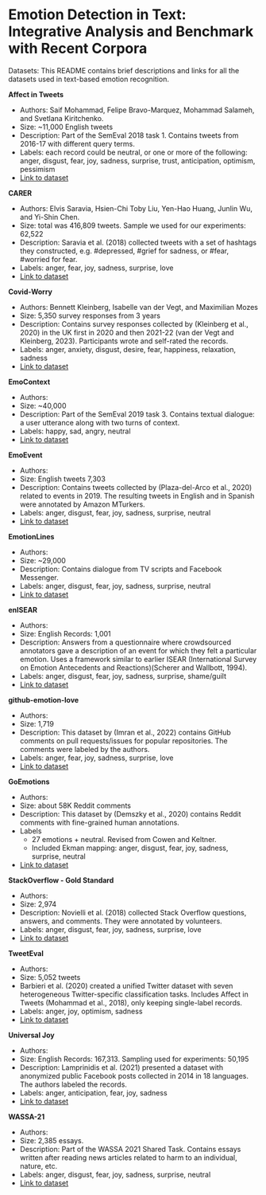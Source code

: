 # Emotion Detection in Text: Integrative Analysis and Benchmark with Recent Corpora

Datasets: This README contains brief descriptions and links for all the datasets used in text-based emotion recognition.

**Affect in Tweets**
- Authors: Saif Mohammad, Felipe Bravo-Marquez, Mohammad Salameh, and Svetlana Kiritchenko.
- Size: ~11,000 English tweets
- Description: Part of the SemEval 2018 task 1. Contains tweets from 2016-17 with different query terms.
- Labels: each record could be neutral, or one or more of the following: anger, disgust, fear, joy, sadness, surprise, trust, anticipation, optimism, pessimism
- [Link to dataset](https://competitions.codalab.org/competitions/17751)

**CARER**
- Authors: Elvis Saravia, Hsien-Chi Toby Liu, Yen-Hao Huang, Junlin Wu, and Yi-Shin Chen.
- Size: total was 416,809 tweets. Sample we used for our experiments: 62,522
- Description: Saravia et al. (2018) collected tweets with a set of hashtags they constructed, e.g. #depressed, #grief for sadness, or #fear, #worried for fear.
- Labels: anger, fear, joy, sadness, surprise, love
- [Link to dataset](https://huggingface.co/datasets/dair-ai/emotion)

**Covid-Worry**
- Authors: Bennett Kleinberg, Isabelle van der Vegt, and Maximilian Mozes
- Size: 5,350 survey responses from 3 years
- Description: Contains survey responses collected by (Kleinberg et al., 2020) in the UK first in 2020 and then 2021-22 (van der Vegt and Kleinberg, 2023). Participants wrote and self-rated the records.
- Labels: anger, anxiety, disgust, desire, fear, happiness, relaxation,  sadness
- [Link to dataset](https://osf.io/awy7r/)

**EmoContext**
- Authors:
- Size: ~40,000
- Description: Part of the SemEval 2019 task 3. Contains textual dialogue: a user utterance along with two turns of context.
- Labels: happy, sad, angry, neutral
- [Link to dataset](https://competitions.codalab.org/competitions/19790)

**EmoEvent**
- Authors:
- Size: English tweets 7,303
- Description: Contains tweets collected by (Plaza-del-Arco et al., 2020) related to events in 2019. The resulting tweets in English and in Spanish were annotated by Amazon MTurkers.
- Labels: anger, disgust, fear, joy, sadness, surprise, neutral
- [Link to dataset](https://github.com/fmplaza/EmoEvent)

**EmotionLines**
- Authors:
- Size: ~29,000
- Description: Contains dialogue from TV scripts and Facebook Messenger.
- Labels: anger, disgust, fear, joy, sadness, surprise, neutral
- [Link to dataset](https://doraemon.iis.sinica.edu.tw/emotionlines/index.html)

**enISEAR**
- Authors:
- Size: English Records: 1,001
- Description: Answers from a questionnaire where crowdsourced annotators gave a description of an event for which they felt a particular emotion. Uses a framework similar to earlier ISEAR (International Survey on Emotion Antecedents and Reactions)(Scherer and Wallbott, 1994).
- Labels: anger, disgust, fear, joy, sadness, surprise, shame/guilt
- [Link to dataset](https://www.ims.uni-stuttgart.de/forschung/ressourcen/korpora/deisear/)

**github-emotion-love**
- Authors:
- Size: 1,719
- Description: This dataset by (Imran et al., 2022) contains GitHub comments on pull requests/issues for popular repositories. The comments were labeled by the authors.
- Labels: anger, fear, joy, sadness, surprise, love
- [Link to dataset](https://huggingface.co/datasets/imranraad/github-emotion-love)

**GoEmotions**
- Authors:
- Size: about 58K Reddit comments
- Description: This dataset by (Demszky et al., 2020) contains Reddit comments with fine-grained human annotations.
- Labels
  - 27 emotions + neutral. Revised from Cowen and Keltner.
  - Included Ekman mapping: anger, disgust, fear, joy, sadness, surprise, neutral  
- [Link to dataset](https://github.com/google-research/google-research/tree/master/goemotions)

**StackOverflow - Gold Standard**
- Authors:
- Size: 2,974
- Description: Novielli et al. (2018) collected Stack Overflow questions, answers, and comments. They were annotated by volunteers.
- Labels: anger, disgust, fear, joy, sadness, surprise, love
- [Link to dataset](https://github.com/collab-uniba/EmotionDatasetMSR18/blob/master/Emotions_GoldSandard_andAnnotation.xlsx)

**TweetEval**
- Authors:
- Size: 5,052 tweets
- Barbieri et al. (2020) created a unified Twitter dataset with seven heterogeneous Twitter-specific classification tasks. Includes Affect in Tweets (Mohammad et al., 2018), only keeping single-label records.
- Labels: anger, joy, optimism, sadness
- [Link to dataset](https://github.com/cardiffnlp/tweeteval/tree/main/datasets/emotion)

**Universal Joy**
- Authors:
- Size: English Records: 167,313. Sampling used for experiments: 50,195
- Description: Lamprinidis et al. (2021) presented a dataset with anonymized public Facebook posts collected in 2014 in 18 languages. The authors labeled the records.
- Labels: anger, anticipation, fear, joy, sadness
- [Link to dataset](https://github.com/sotlampr/universal-joy)

**WASSA-21**
- Authors:
- Size: 2,385 essays.
- Description: Part of the WASSA 2021 Shared Task. Contains essays written after reading news articles related to harm to an individual, nature, etc.
- Labels: anger, disgust, fear, joy, sadness, surprise, neutral
- [Link to dataset](https://competitions.codalab.org/competitions/28713)
